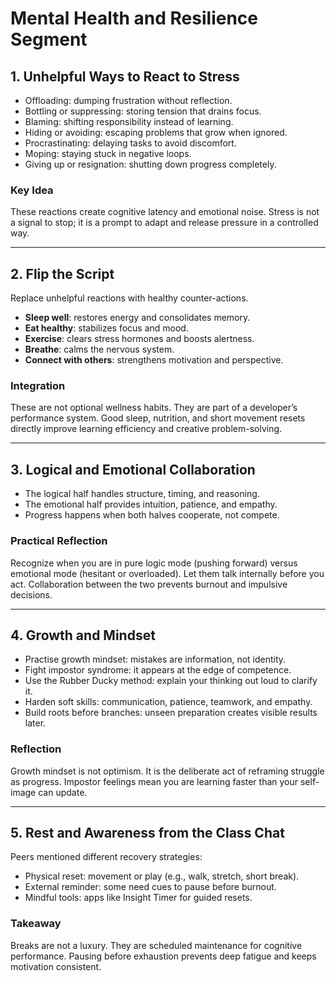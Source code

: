 # Mental Health and Resilience Segment

## 1. Unhelpful Ways to React to Stress
- Offloading: dumping frustration without reflection.
- Bottling or suppressing: storing tension that drains focus.
- Blaming: shifting responsibility instead of learning.
- Hiding or avoiding: escaping problems that grow when ignored.
- Procrastinating: delaying tasks to avoid discomfort.
- Moping: staying stuck in negative loops.
- Giving up or resignation: shutting down progress completely.

### Key Idea
These reactions create cognitive latency and emotional noise. Stress is not a signal to stop; it is a prompt to adapt and release pressure in a controlled way.

---

## 2. Flip the Script
Replace unhelpful reactions with healthy counter-actions.

- **Sleep well**: restores energy and consolidates memory.
- **Eat healthy**: stabilizes focus and mood.
- **Exercise**: clears stress hormones and boosts alertness.
- **Breathe**: calms the nervous system.
- **Connect with others**: strengthens motivation and perspective.

### Integration
These are not optional wellness habits. They are part of a developer’s performance system. Good sleep, nutrition, and short movement resets directly improve learning efficiency and creative problem-solving.

---

## 3. Logical and Emotional Collaboration
- The logical half handles structure, timing, and reasoning.
- The emotional half provides intuition, patience, and empathy.
- Progress happens when both halves cooperate, not compete.

### Practical Reflection
Recognize when you are in pure logic mode (pushing forward) versus emotional mode (hesitant or overloaded). Let them talk internally before you act. Collaboration between the two prevents burnout and impulsive decisions.

---

## 4. Growth and Mindset
- Practise growth mindset: mistakes are information, not identity.
- Fight impostor syndrome: it appears at the edge of competence.
- Use the Rubber Ducky method: explain your thinking out loud to clarify it.
- Harden soft skills: communication, patience, teamwork, and empathy.
- Build roots before branches: unseen preparation creates visible results later.

### Reflection
Growth mindset is not optimism. It is the deliberate act of reframing struggle as progress. Impostor feelings mean you are learning faster than your self-image can update.

---

## 5. Rest and Awareness from the Class Chat
Peers mentioned different recovery strategies:
- Physical reset: movement or play (e.g., walk, stretch, short break).
- External reminder: some need cues to pause before burnout.
- Mindful tools: apps like Insight Timer for guided resets.

### Takeaway
Breaks are not a luxury. They are scheduled maintenance for cognitive performance. Pausing before exhaustion prevents deep fatigue and keeps motivation consistent.
